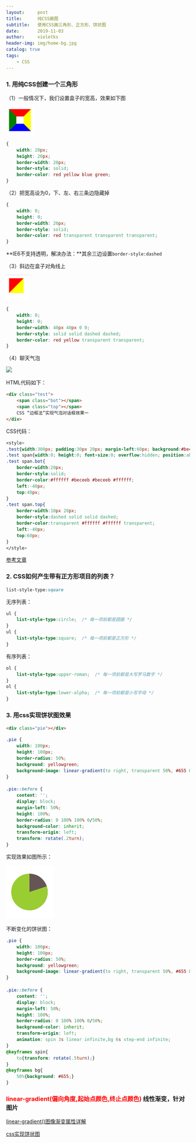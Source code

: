 ```yaml
---
layout:     post
title:      纯CSS画图
subtitle:   使用CSS画三角形、正方形、饼状图
date:       2019-11-03
author:     violetks
header-img: img/home-bg.jpg
catalog: true
tags:
    - CSS
---
```


### 1. 用纯CSS创建一个三角形

（1）一般情况下，我们设置盒子的宽高，效果如下图

![](/img/css-1.PNG)

```css
{
    width: 20px;
    height: 20px;
    border-width: 20px;
    border-style: solid;
    border-color: red yellow blue green;
}
```

（2）把宽高设为0，下、左、右三条边隐藏掉

```css
{ 
    width: 0;
    height: 0;
    border-width: 20px;
    border-style: solid;
    border-color: red transparent transparent transparent;
}
 ```
 
**IE6不支持透明，解决办法：**其余三边设置`border-style:dashed`
 
（3）斜边在盒子对角线上
 
![](/img/css-2.PNG)
 
```css
{ 
    width: 0;
    height: 0;
    border-width: 40px 40px 0 0;
    border-style: solid solid dashed dashed;
    border-color: red yellow transparent transparent;
}
```
 
（4）聊天气泡
 
![](http://image.zhangxinxu.com/image/blog/201003/2010-03-13_014809.png)
 
HTML代码如下：
```html
<div class="test">
    <span class="bot"></span>
    <span class="top"></span>
    CSS “边框法”实现气泡对话框效果一
</div>
```
 
CSS代码：
```css
<style>
.test{width:300px; padding:30px 20px; margin-left:60px; background:#beceeb; position:relative;}
.test span{width:0; height:0; font-size:0; overflow:hidden; position:absolute;}
.test span.bot{
    border-width:20px; 
    border-style:solid; 
    border-color:#ffffff #beceeb #beceeb #ffffff; 
    left:-40px; 
    top:40px;
}
.test span.top{
    border-width:10px 20px; 
    border-style:dashed solid solid dashed; 
    border-color:transparent #ffffff #ffffff transparent; 
    left:-40px; 
    top:60px;
}
</style>
```
 
[参考文章](http://www.zhangxinxu.com/wordpress/?p=651)
 
### 2. CSS如何产生带有正方形项目的列表？

```css
list-style-type:square
```

无序列表：
```css
ul {
    list-style-type:circle;  /* 每一项前都是圆圈 */
}
ul {
    list-style-type:square;  /* 每一项前都是正方形 */
}
```

有序列表：
```css
ol {
    list-style-type:upper-roman;  /* 每一项前都是大写罗马数字 */
}
ol {
    list-style-type:lower-alpha;  /* 每一项前都是小写字母 */
}
```

### 3. 用css实现饼状图效果

```html
<div class="pie"></div>
```
```css
.pie {
    width: 100px;
    height: 100px;
    border-radius: 50%;
    background: yellowgreen;
    background-image: linear-gradient(to right, transparent 50%, #655 0);
}

.pie::before {
    content: '';
    display: block;
    margin-left: 50%;
    height: 100%;
    border-radius: 0 100% 100% 0/50%;
    background-color: inherit;
    transform-origin: left;
    transform: rotate(.2turn);
}
```

实现效果如图所示：

![](/img/css-3.PNG)

不断变化的饼状图：

```css
.pie {
    width: 100px;
    height: 100px;
    border-radius: 50%;
    background: yellowgreen;
    background-image: linear-gradient(to right, transparent 50%, #655 0);
}

.pie::before {
    content: '';
    display: block;
    margin-left: 50%;
    height: 100%;
    border-radius: 0 100% 100% 0/50%;
    background-color: inherit;
    transform-origin: left;
    animation: spin 3s linear infinite,bg 6s step-end infinite;
}
@keyframes spin{
    to{transform: rotate(.5turn);}
}
@keyframes bg{
    50%{background: #655;}
}
```

### <font color="red">linear-gradient(偏向角度,起始点颜色,终止点颜色)</font> 线性渐变，针对图片

[linear-gradient()图像渐变属性详解](https://blog.csdn.net/qq_18661257/article/details/50640633)

[css实现饼状图](https://blog.csdn.net/zhongguohaoshaonian/article/details/77896872)
